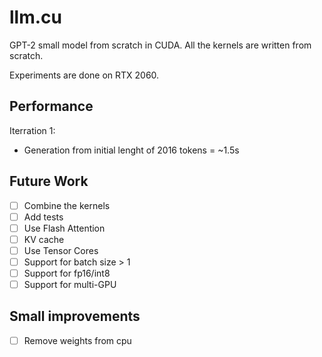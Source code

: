 # llm.cu

GPT-2 small model from scratch in CUDA. All the kernels are written from scratch.

Experiments are done on RTX 2060.


## Performance

Iterration 1: 

- Generation from initial lenght of 2016 tokens = ~1.5s


## Future Work

- [ ] Combine the kernels
- [ ] Add tests
- [ ] Use Flash Attention
- [ ] KV cache
- [ ] Use Tensor Cores
- [ ] Support for batch size > 1
- [ ] Support for fp16/int8
- [ ] Support for multi-GPU

## Small improvements

- [ ] Remove weights from cpu

